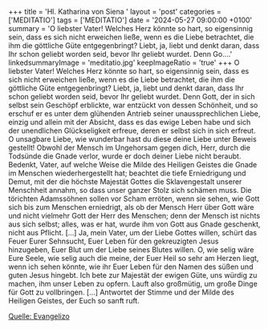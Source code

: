 +++
title = 'Hl. Katharina von Siena  '
layout = 'post'
categories = ['MEDITATIO']
tags = ['MEDITATIO']
date = '2024-05-27 09:00:00 +0100'
summary = 'O liebster Vater! Welches Herz könnte so hart, so eigensinnig sein, dass es sich nicht erweichen ließe, wenn es die Liebe betrachtet, die ihm die göttliche Güte entgegenbringt? Liebt, ja, liebt und denkt daran, dass Ihr schon geliebt worden seid, bevor Ihr geliebt wurdet. Denn Go....'
linkedsummaryImage = 'meditatio.jpg'
keepImageRatio = 'true'
+++
O liebster Vater! Welches Herz könnte so hart, so eigensinnig sein, dass es sich nicht erweichen ließe, wenn es die Liebe betrachtet, die ihm die göttliche Güte entgegenbringt? Liebt, ja, liebt und denkt daran, dass Ihr schon geliebt worden seid, bevor Ihr geliebt wurdet. Denn Gott, der in sich selbst sein Geschöpf erblickte, war entzückt von dessen Schönheit, und so erschuf er es unter dem glühenden Antrieb seiner unaussprechlichen Liebe, einzig und allein mit der Absicht, dass es das ewige Leben habe und sich der unendlichen Glückseligkeit erfreue, deren er selbst sich in sich erfreut.<!--more-->
O unsagbare Liebe, wie wunderbar hast du diese deine Liebe unter Beweis gestellt! Obwohl der Mensch im Ungehorsam gegen dich, Herr, durch die Todsünde die Gnade verlor, wurde er doch deiner Liebe nicht beraubt. Bedenkt, Vater, auf welche Weise die Milde des Heiligen Geistes die Gnade im Menschen wiederhergestellt hat; beachtet die tiefe Erniedrigung und Demut, mit der die höchste Majestät Gottes die Sklavengestalt unserer Menschheit annahm, so dass unser ganzer Stolz sich schämen muss. Die törichten Adamssöhnen sollen vor  Scham erröten, wenn sie sehen, wie Gott sich bis zum Menschen erniedrigt, als ob der Mensch Herr über Gott wäre und nicht vielmehr Gott der Herr des Menschen; denn der Mensch ist nichts aus sich selbst; alles, was er hat, wurde ihm von Gott aus Gnade geschenkt, nicht aus Pflicht. […]
Ja, mein Vater, um der Liebe Gottes willen, schürt das Feuer Eurer Sehnsucht, Euer Leben für den gekreuzigten Jesus hinzugeben, Euer Blut um der Liebe seines Blutes willen. O, wie selig wäre Eure Seele, wie selig auch die meine, der Euer Heil so sehr am Herzen liegt, wenn ich sehen könnte, wie ihr Euer Leben für den Namen des süßen und guten Jesus hingebt. Ich bete zur Majestät der ewigen Güte, uns würdig zu machen, ihm unser Leben zu opfern. Lauft also großmütig, um große Dinge für Gott zu vollbringen. […] Antwortet der Stimme und der Milde des Heiligen Geistes, der Euch so sanft ruft.


[Quelle: Evangelizo](https://evangeliumtagfuertag.org/DE/gospel)
